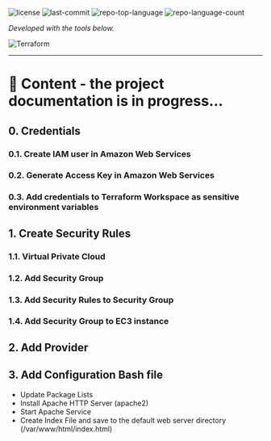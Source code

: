 
<p align="left">
   <img src="https://img.shields.io/badge/License-MIT-yellow.svg?style=plastic&logoColor=white" alt="license">
	<img src="https://img.shields.io/github/last-commit/ZCHAnalytics/terraform-aws?style=plastic&color=0080ff" alt="last-commit">
	<img src="https://img.shields.io/github/languages/top/ZCHAnalytics/terraform-aws?style=plastic&color=0080ff" alt="repo-top-language">
	<img src="https://img.shields.io/github/languages/count/ZCHAnalytics/terraform-aws?style=plastic&color=0080ff" alt="repo-language-count">
  
<p>
<p align="left">
		<em>Developed with the tools below.</em>
</p>
<p align="left">
	<img src="https://img.shields.io/badge/terraform-%235835CC.svg?style=plastic&logo=terraform&logoColor=white" alt="Terraform">
</p>
<hr>


# 🔗 Content - the project documentation is in progress...

## 0. Credentials
### 0.1. Create IAM user in Amazon Web Services
### 0.2. Generate Access Key in Amazon Web Services 
### 0.3. Add credentials to Terraform Workspace as sensitive environment variables

## 1. Create Security Rules 
### 1.1. Virtual Private Cloud 
### 1.2. Add Security Group
### 1.3. Add Security Rules to Security Group

### 1.4. Add Security Group to EC3 instance

## 2. Add Provider

## 3. Add Configuration Bash file 
- Update Package Lists
- Install Apache HTTP Server (apache2)
- Start Apache Service
- Create Index File and save to the default web server directory (/var/www/html/index.html)

